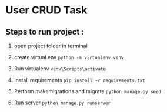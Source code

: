 # User CRUD Task

## Steps to run project :

1. open project folder in terminal

2. create virtual env
    `python -m virtualenv venv`
3. Run virtualenv 
    `venv\Scripts\activate`
4. Install requirements 
    `pip install -r requirements.txt`
5. Perform makemigrations and migrate
    `python manage.py seed`
6. Run server 
    `python manage.py runserver`